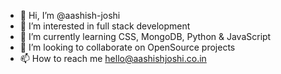 - 👋 Hi, I’m @aashish-joshi
- 👀 I’m interested in full stack development
- 🌱 I’m currently learning CSS, MongoDB, Python & JavaScript
- 💞️ I’m looking to collaborate on OpenSource projects
- 📫 How to reach me hello@aashishjoshi.co.in

<!---
aashish-joshi/aashish-joshi is a ✨ special ✨ repository because its `README.md` (this file) appears on your GitHub profile.
You can click the Preview link to take a look at your changes.
--->
